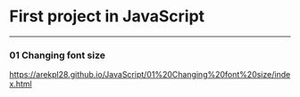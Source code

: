 # First project in JavaScript
---

### 01 Changing font size
https://arekpl28.github.io/JavaScript/01%20Changing%20font%20size/index.html


